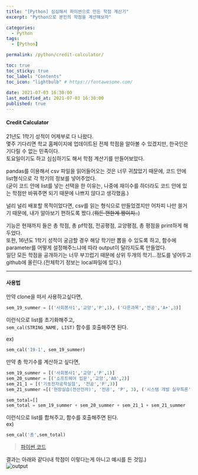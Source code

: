 ```yaml
---
title: "[Python] 심심해서 파이썬으로 만든 학점 계산기"
excerpt: "Python으로 본인의 학점을 계산해보자"

categories:
  - Python
tags:
  - [Python]

permalink: /python/credit-calculator/

toc: true
toc_sticky: true
toc_label: "Contents"
toc_icon: "lightbulb" # https://fontawesome.com/
 
date: 2021-07-03 16:30:00
last_modified_at: 2021-07-03 16:30:00
published: true
---
```


#### Credit Calculator

21년도 1학기 성적이 어제부로 다 나왔다.  
몇주 기다리면 학교 홈페이지에 업데이트된 전체 학점을 알아볼 수 있겠지만, 한국인은 기다릴 수 없는 민족이다.  
토요일이기도 하고 심심하기도 해서 학점 계산기를 만들어보았다.  

pandas를 이용해서 csv 파일을 읽어들어오는 것은 너무 귀찮았기 때문에, 코드 안에 list형식으로 각 학기의 정보를 넣어주었다.  
(굳이 코드 안에 list를 넣는 선택을 한 이유는, 나중에 재이수를 하더라도 코드 안에 있는 학점만 바꿔주면 되기 때문에 나쁘지 않다고 생각했음.)  

널리 널리 배포할 목적이었다면, csv를 읽는 형식으로 만들었겠지만 어차피 나만 쓸거기 때문에, 내가 알아보기 편하도록 짰다.(~~뭐든 편한게 짱이지..~~)  

기능은 현재까지 들은 총 학점, 총 pf학점, 전공평점, 교양평점, 총 평점을 print하게 해두었다.  
또한, 16년도 1학기 성적이 궁금할 경우 해당 학기만 뽑을 수 있도록 하고, 함수에 parameter를 어떻게 설정해주느냐에 따라 output이 달라지도록 만들었다.  
일단 모든 학점을 공개하기는 너무 부끄럽기 때문에 상위 두개의 학기...정도를 넣어두고 github에 올린다.(전체학기 정보는 local파일에 있다.)  

---  

#### 사용법

만약 clone을 떠서 사용하고싶다면, 
```python
sem_19_summer = [('사회봉사1','교양','P',1), ('다른과목','전공','A+',3)]
```  

이런식으로 list를 초기화해주고,  
`sem_cal(STRING_NAME, LIST)` 함수를 호출해주면 된다.  

ex)  
```python
sem_cal('19-1', sem_19_summer)
```  

만약 총 학기수를 계산하고 싶다면,  

```python
sem_19_summer = [('사회봉사1','교양','P',1)]
sem_20_summer = [('소프트웨어 입문','교양','A0',2)]
sem_21_1 = [('기초전자공학실험', '전공','P',3)]
sem_21_summer =[('현장실습(전산전자)', '전공', 'P', 3), ('시스템 개발 실무특론', '교양','P',2)]

sem_total=[]
sem_total = sem_19_summer + sem_20_summer + sem_21_1 + sem_21_summer
```

이런식으로 list를 합쳐주고, 함수를 호출해주면 된다.  
ex) 
```python
sem_cal('총',sem_total)  
```

> [파이썬 코드](https://github.com/kdjun97/credit_calculator)  

결과는 아래와 같다(내 학점이 이렇다는게 아니고 예시를 든 것임.)  
![output](/assets/images/post_img/credit_calculator/result.PNG)  